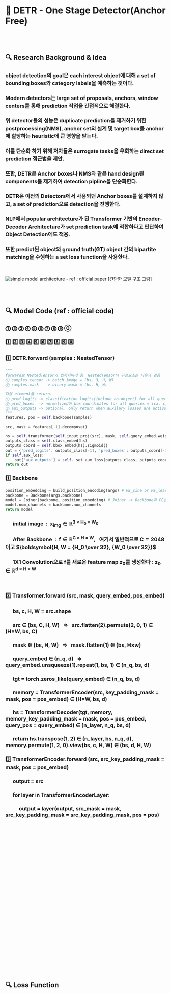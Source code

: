 # 📄 DETR - One Stage Detector(Anchor Free)
<br>
<br>

## 🔍 Research Background & Idea
### object detection의 goal은 each interest object에 대해 a set of bounding boxes와 category labels을 예측하는 것이다.
### Modern detectors는 large set of proposals, anchors, window centers를 통해 prediction 작업을 간접적으로 해결한다.
### 위 detector들의 성능은 duplicate prediction을 제거하기 위한 postprocessing(NMS), anchor set의 설계 및 target box를 anchor에 할당하는 heuristic에 큰 영향을 받는다.
### 이를 단순화 하기 위해 저자들은 surrogate tasks을 우회하는 direct set prediction 접근법을 제안.
### 또한, DETR은 Anchor boxes나 NMS와 같은 hand design된 components를 제거하여 detection pipline을 단순화한다.
### DETR은 이전의 Detectors에서 사용되던 Anchor boxes를 설계하지 않고, a set of prediction으로 detection을 진행한다.
### NLP에서 popular architecture가 된 Transformer 기반의 Encoder-Decoder Architecture가 set prediction task에 적합하다고 판단하여 Object Detection에도 적용.
### 또한 predict된 object와 ground truth(GT) object 간의 bipartite matching을 수행하는 a set loss function을 사용한다.

<br>

![simple model architecture - ref : official paper](https://github.com/user-attachments/assets/41ce9ed5-8070-4049-8272-e5bfd671e699) [간단한 모델 구조 그림]

<br>
<br>


## 🔍 Model Code (ref : official code)
### ⓵ ⓶ ⓷ ⓸ ⓹ ⓺ ⓻ ⓼ ⓽ ⓪
### 1️⃣ 2️⃣ 3️⃣ 4️⃣ 5️⃣ 6️⃣ 7️⃣ 8️⃣ 9️⃣ 0️⃣

### 1️⃣ DETR.forward (samples : NestedTensor)
```python
"""
forward로 NestedTensor가 입력되어야 함. NestedTensor의 구성요소는 다음과 같음
⓵ samples.tensor -> batch image = (bs, 3, H, W)
⓶ samples.mask   -> binary mask = (bs, H, W)

다음 element를 return.
⓵ pred_logits -> classification logits(include no-object) for all queries = (bs, n_q, n_cls+1)
⓶ pred_boxes  -> normalized된 box coordinates for all queries = (cx, cy, h, w)
⓷ aux_outputs -> optional. only return when auxilary losses are activated
"""
features, pos = self.backbone(samples)

src, mask = features[-1].decompose()

hs = self.transformer(self.input_proj(src), mask, self.query_embed.weight, pos[-1])[0]
outputs_class = self.class_embed(hs)
outputs_coord = self.bbox_embed(hs).sigmoid()
out = {'pred_logits': outputs_class[-1], 'pred_boxes': outputs_coord[-1]}
if self.aux_loss:
    out['aux_outputs'] = self._set_aux_loss(outputs_class, outputs_coord)
return out
```

### 1️⃣ Backbone
```python
position_embedding = build_position_encoding(args) # PE_sine or PE_learned
backbone = Backbone(args.backbone)
model = Joiner(backbone, position_embedding) # Joiner -> Backbone과 PE를 결합
model.num_channels = backbone.num_channels
return model 
```
### &nbsp;&nbsp;&nbsp;&nbsp;&nbsp; initial image &nbsp;:&nbsp; $\boldsymbol{x_{img} \in \mathbb{R}^{3 \times H_{0} \times W_{0}}}$
### &nbsp;&nbsp;&nbsp;&nbsp;&nbsp; After Backbone &nbsp;:&nbsp; $\boldsymbol{f \in \mathbb{R}^{C \times H \times W}}$, &nbsp; 여기서 일반적으로 $\boldsymbol{C = 2048}$ 이고 $\boldsymbol{H, W = {H_0 \over 32}, {W_0 \over 32}}$
### &nbsp;&nbsp;&nbsp;&nbsp;&nbsp; 1X1 Convolution으로 $\boldsymbol{f}$를 새로운 feature map $z_0$를 생성한다 : $\boldsymbol{z_0 \in \mathbb{R}^{d \times H \times W}}$

<br>

### 2️⃣ Transformer.forward (src, mask, query_embed, pos_embed)
### &nbsp;&nbsp;&nbsp;&nbsp;&nbsp; bs, c, H, W = src.shape
### &nbsp;&nbsp;&nbsp;&nbsp;&nbsp; src $\boldsymbol{\in}$ (bs, C, H, W) &nbsp; $\boldsymbol{\Rightarrow}$ &nbsp; src.flatten(2).permute(2, 0, 1) $\boldsymbol{\in}$ (H$\boldsymbol{\times}$W, bs, C)

### &nbsp;&nbsp;&nbsp;&nbsp;&nbsp; mask $\boldsymbol{\in}$ (bs, H, W) &nbsp; $\boldsymbol{\Rightarrow}$ &nbsp; mask.flatten(1) $\boldsymbol{\in}$ (bs, H$\boldsymbol{\times}$w)

### &nbsp;&nbsp;&nbsp;&nbsp;&nbsp; query_embed $\boldsymbol{\in}$ (n_q, d) &nbsp; $\boldsymbol{\Rightarrow}$ &nbsp; query_embed.unsqueeze(1).repeat(1, bs, 1) $\boldsymbol{\in}$ (n_q, bs, d)

### &nbsp;&nbsp;&nbsp;&nbsp;&nbsp; tgt = torch.zeros_like(query_embed) $\boldsymbol{\in}$ (n_q, bs, d)

### &nbsp;&nbsp;&nbsp;&nbsp;&nbsp; memory = TransformerEncoder(src, key_padding_mask = mask, pos = pos_embed) $\boldsymbol{\in}$ (H$\boldsymbol{\times}$W, bs, d)

### &nbsp;&nbsp;&nbsp;&nbsp;&nbsp; hs = TransformerDecoder(tgt, memory, memory_key_padding_mask = mask, pos = pos_embed, query_pos = query_embed) $\boldsymbol{\in}$ (n_layer, n_q, bs, d)

### &nbsp;&nbsp;&nbsp;&nbsp;&nbsp; return hs.transpose(1, 2) $\boldsymbol{\in}$ (n_layer, bs, n_q, d), &nbsp; memory.permute(1, 2, 0).view(bs, c, H, W) $\boldsymbol{\in}$ (bs, d, H, W)

### 3️⃣ TransformerEncoder.forward (src, src_key_padding_mask = mask, pos = pos_embed)
### &nbsp;&nbsp;&nbsp;&nbsp;&nbsp; output = src
### &nbsp;&nbsp;&nbsp;&nbsp;&nbsp; for layer in TransformerEncoderLayer:
### &nbsp;&nbsp;&nbsp;&nbsp;&nbsp;&nbsp;&nbsp;&nbsp;&nbsp;&nbsp; output = layer(output, src_mask = mask, src_key_padding_mask = src_key_padding_mask, pos = pos)






### &nbsp;&nbsp;&nbsp;&nbsp;&nbsp;
### &nbsp;&nbsp;&nbsp;&nbsp;&nbsp;
### &nbsp;&nbsp;&nbsp;&nbsp;&nbsp;
### &nbsp;&nbsp;&nbsp;&nbsp;&nbsp;
### &nbsp;&nbsp;&nbsp;&nbsp;&nbsp;
### &nbsp;&nbsp;&nbsp;&nbsp;&nbsp;
### &nbsp;&nbsp;&nbsp;&nbsp;&nbsp;
### &nbsp;&nbsp;&nbsp;&nbsp;&nbsp;
### &nbsp;&nbsp;&nbsp;&nbsp;&nbsp;
### &nbsp;&nbsp;&nbsp;&nbsp;&nbsp;

<br>
<br>


## 🔍 Loss Function


<br>
<br>
